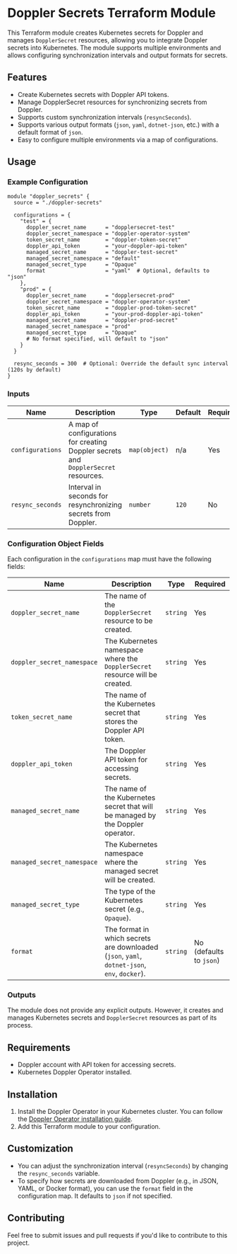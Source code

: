 
# Doppler Secrets Terraform Module

This Terraform module creates Kubernetes secrets for Doppler and manages `DopplerSecret` resources, allowing you to integrate Doppler secrets into Kubernetes. The module supports multiple environments and allows configuring synchronization intervals and output formats for secrets.

## Features

- Create Kubernetes secrets with Doppler API tokens.
- Manage DopplerSecret resources for synchronizing secrets from Doppler.
- Supports custom synchronization intervals (`resyncSeconds`).
- Supports various output formats (`json`, `yaml`, `dotnet-json`, etc.) with a default format of `json`.
- Easy to configure multiple environments via a map of configurations.

## Usage

### Example Configuration

```hcl
module "doppler_secrets" {
  source = "./doppler-secrets"

  configurations = {
    "test" = {
      doppler_secret_name      = "dopplersecret-test"
      doppler_secret_namespace = "doppler-operator-system"
      token_secret_name        = "doppler-token-secret"
      doppler_api_token        = "your-doppler-api-token"
      managed_secret_name      = "doppler-test-secret"
      managed_secret_namespace = "default"
      managed_secret_type      = "Opaque"
      format                   = "yaml"  # Optional, defaults to "json"
    },
    "prod" = {
      doppler_secret_name      = "dopplersecret-prod"
      doppler_secret_namespace = "doppler-operator-system"
      token_secret_name        = "doppler-prod-token-secret"
      doppler_api_token        = "your-prod-doppler-api-token"
      managed_secret_name      = "doppler-prod-secret"
      managed_secret_namespace = "prod"
      managed_secret_type      = "Opaque"
      # No format specified, will default to "json"
    }
  }

  resync_seconds = 300  # Optional: Override the default sync interval (120s by default)
}
```

### Inputs

| Name                 | Description                                                                                   | Type                | Default       | Required |
|----------------------|-----------------------------------------------------------------------------------------------|---------------------|---------------|----------|
| `configurations`      | A map of configurations for creating Doppler secrets and `DopplerSecret` resources.           | `map(object)`       | n/a           | Yes      |
| `resync_seconds`      | Interval in seconds for resynchronizing secrets from Doppler.                                  | `number`            | `120`         | No       |

### Configuration Object Fields

Each configuration in the `configurations` map must have the following fields:

| Name                    | Description                                                                                          | Type     | Required |
|-------------------------|------------------------------------------------------------------------------------------------------|----------|----------|
| `doppler_secret_name`    | The name of the `DopplerSecret` resource to be created.                                               | `string` | Yes      |
| `doppler_secret_namespace` | The Kubernetes namespace where the `DopplerSecret` resource will be created.                        | `string` | Yes      |
| `token_secret_name`      | The name of the Kubernetes secret that stores the Doppler API token.                                  | `string` | Yes      |
| `doppler_api_token`      | The Doppler API token for accessing secrets.                                                         | `string` | Yes      |
| `managed_secret_name`    | The name of the Kubernetes secret that will be managed by the Doppler operator.                      | `string` | Yes      |
| `managed_secret_namespace` | The Kubernetes namespace where the managed secret will be created.                                   | `string` | Yes      |
| `managed_secret_type`    | The type of the Kubernetes secret (e.g., `Opaque`).                                                   | `string` | Yes      |
| `format`                 | The format in which secrets are downloaded (`json`, `yaml`, `dotnet-json`, `env`, `docker`).          | `string` | No (defaults to `json`) |

### Outputs

The module does not provide any explicit outputs. However, it creates and manages Kubernetes secrets and `DopplerSecret` resources as part of its process.

## Requirements

- Doppler account with API token for accessing secrets.
- Kubernetes Doppler Operator installed.

## Installation

1. Install the Doppler Operator in your Kubernetes cluster. You can follow the [Doppler Operator installation guide](https://docs.doppler.com/docs/kubernetes-operator).
2. Add this Terraform module to your configuration.

## Customization

- You can adjust the synchronization interval (`resyncSeconds`) by changing the `resync_seconds` variable.
- To specify how secrets are downloaded from Doppler (e.g., in JSON, YAML, or Docker format), you can use the `format` field in the configuration map. It defaults to `json` if not specified.

## Contributing

Feel free to submit issues and pull requests if you'd like to contribute to this project.

